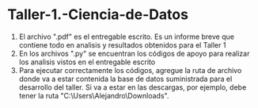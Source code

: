 # Taller-1.-Ciencia-de-Datos
1. El archivo ".pdf" es el entregable escrito. Es un informe breve que contiene todo en analisis y resultados obtenidos para el Taller 1
2. En los archivos ".py" se encuentran los códigos de apoyo para realizar los analisis vistos en el entregable escrito
3. Para ejecutar correctamente los códigos, agregue la ruta de archivo donde va a estar contenida la base de datos suministrada para el desarrollo del taller. Si va a estar en las descargas, por ejemplo, debe tener la ruta "C:\Users\Alejandro\Downloads".
